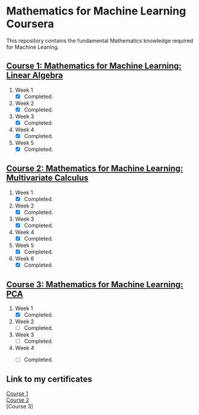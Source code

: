 # Mathematics for Machine Learning Coursera
This repository contains the fundamental Mathematics knowledge required for Machine Leaning.

## [Course 1: Mathematics for Machine Learning: Linear Algebra](https://www.coursera.org/learn/linear-algebra-machine-learning/)

1. Week 1
    - [x] Completed.
2. Week 2
    - [x] Completed.
3. Week 3
    - [x] Completed.
4. Week 4
    - [x] Completed.
5. Week 5
    - [x] Completed.

## [Course 2: Mathematics for Machine Learning: Multivariate Calculus](https://www.coursera.org/learn/multivariate-calculus-machine-learning/)

1. Week 1
    - [x] Completed.
2. Week 2
    - [x] Completed.
3. Week 3
    - [x] Completed.
4. Week 4
    - [x] Completed.
5. Week 5
    - [x] Completed.
6. Week 6
    - [x] Completed.
    
## [Course 3: Mathematics for Machine Learning: PCA](https://www.coursera.org/learn/pca-machine-learning/)

1. Week 1
    - [x] Completed.
2. Week 2
    - [ ] Completed.
3. Week 3
    - [ ] Completed.
4. Week 4
    - [ ] Completed.
    
    
## Link to my certificates
[Course 1](https://www.coursera.org/account/accomplishments/verify/GJS2K9XUDU4T)</br>
[Course 2](https://www.coursera.org/account/accomplishments/verify/5NEQTSKMQQ8A)</br>
[Course 3]
